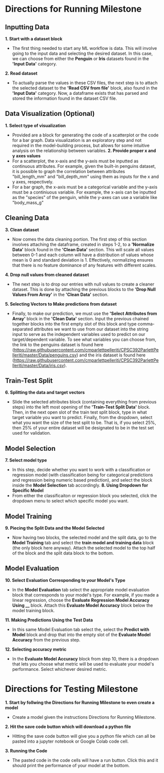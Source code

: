 # Directions for Running Milestone 
## Inputting Data
**1. Start with a dataset block**
- The first thing needed to start any ML workflow is data. This will involve going to the input data and selecting the desired dataset. In this case, we can choose from either the **Penguin** or **Iris** datasets found in the **'Input Data'** category.
  
**2. Read dataset**
- To actually parse the values in these CSV files, the next step is to attach the selected dataset to the **'Read CSV from file'** block, also found in the **'Input Data'** category. Now, a dataframe exists that has parsed and stored the information found in the dataset CSV file.

## Data Visualization (Optional)
**1. Select type of visualization**
- Provided are a block for generating the code of a scatterplot or the code for a bar graph. Data visualization is an exploratory step and not required in the model-building process, but allows for some intuitive analysis on the relationship between variables.
**2. Provide proper x and y axes values**
- For a scatterplot, the x-axis and the y-axis must be inputted as continuous attributes. For example, given the built-in penguins dataset, it is possible to graph the correlation between attributes "bill_length_mm" and "bill_depth_mm" using them as inputs for the x and y axes, respectively.
- For a bar graph, the x-axis must be a categorical variable and the y-axis must be a continiuous variable. For example, the x-axis can be inputted as the "species" of the penguin, while the y-axes can use a variable like "body_mass_g"

## Cleaning Data
**3. Clean dataset**
- Now comes the data cleaning portion. The first step of this section involves attaching the dataframe, created in steps 1-2, to a **'Normalize Data'** block found in the **'Clean Data'** section. This will scale all values between 0-1 and each column will have a distribution of values whose mean is 0 and standard deviation is 1. Effectively, normalizing ensures that there is no feature dominance of any features with different scales.

**4. Drop null values from cleaned dataset**
- The next step is to drop our entries with null values to create a cleaner dataset. This is done by attaching the previous blocks to the **'Drop Null Values From Array'** in the **'Clean Data'** section.

**5. Selecting Vectors to Make predictions from dataset**
- Finally, to make our prediction, we must use the **'Select Attributes from Array'** block in the **'Clean Data'** section. Input the previous chained together blocks into the first empty slot of this block and type comma-separated attributes we want to use from our dataset into the string input to serve as the independent variables used to predict on our target/dependent variable. To see what variables you can choose from, the link to the penguins dataset is found here (https://raw.githubusercontent.com/cmparlettpelleriti/CPSC392ParlettPelleriti/master/Data/penguins.csv) and the iris dataset is found here (https://raw.githubusercontent.com/cmparlettpelleriti/CPSC392ParlettPelleriti/master/Data/iris.csv). 

## Train-Test Split
**6. Splitting the data and target vectors**
- Slide the selected attributes block (containing everything from previous steps) into the left most opening of the **'Train-Test Split Data'** block. Then, in the next open slot of the train test split block, type in what target variable you want to predict. Finally, from the dropdown, select what you want the size of the test split to be. That is, if you select 25%, then 25% of your entire dataset will be designated to be in the test set used for validation.

## Model Selection 
**7. Select model type**
- In this step, decide whether you want to work with a classification or regression model (with classification being for categorical predictions and regression being numeric based prediction), and select the block inside the **Model Selection** tab accordingly.
**8. Using Dropdown for Specific Model**
- From either the classificaiton or regression block you selected, click the dropdown menu to select which specific model you want.

## Model Training
**9. Piecing the Split Data and the Model Selected**
- Now having two blocks, the selected model and the split data, go to the **Model Training** tab and select the **train model and training data** block (the only block here anyway). Attach the selected model to the top half of the block and the split data block to the bottom.

## Model Evaluation
**10. Select Evaluation Corresponding to your Model's Type**
- In the **Model Evaluation** tab select the appropriate model evaluation block that corresponds to your model's type. For example, if you made a linear regression, choose the **Evaluate Regression Model Accuracy Using __** block. Attach this **Evaluate Model Accuracy** block below the model training block.

**11. Making Predictions Using the Test Data**
- In this same Model Evaluation tab select the, select the **Predict with Model** block and drop that into the empty slot of the **Evaluate Model Accuracy** from the previous step. 

**12. Selecting accuracy metric**
- In the **Evaluate Model Accuracy** block from step 10, there is a dropdown that lets you choose what metric will be used to evaluate your model's performance. Select whichever desired metric.


# Directions for Testing Milestone
**1. Start by follwing the Directions for Running Milestone to even create a model**
- Create a model given the instructions Directions for Running Milestone.

**2. Hit the save code button which will download a python file**
- Hitting the save code button will give you a python file which can all be pasted into a jupyter notebook or Google Colab code cell. 

**3. Running the Code**
- The pasted code in the code cells will have a run button. Click this and it should print the performance of your model at the bottom.
